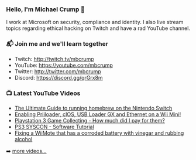 ### Hello, I'm Michael Crump 👋

I work at Microsoft on security, compliance and identity. I also live stream topics regarding ethical hacking on Twitch and have a rad YouTube channel. 

### 📬 Join me and we'll learn together

- Twitch: http://twitch.tv/mbcrump
- YouTube: https://youtube.com/mbcrump
- Twitter: http://twitter.com/mbcrump
- Discord: https://discord.gg/qrGrx8m

### 📺 Latest YouTube Videos

<!-- YOUTUBE:START -->
- [The Ultimate Guide to running homebrew on the Nintendo Switch](https://www.youtube.com/watch?v=2VLIGQujFGk)
- [Enabling Priiloader, cIOS, USB Loader GX and Ethernet on a Wii Mini!](https://www.youtube.com/watch?v=staOVymgHnE)
- [Playstation 3 Game Collecting - How much did I pay for them?](https://www.youtube.com/watch?v=LvICpPca0XA)
- [PS3 SYSCON - Software Tutorial](https://www.youtube.com/watch?v=oeuGGAbJNBQ)
- [Fixing a WiiMote that has a corroded battery with vinegar and rubbing alcohol](https://www.youtube.com/watch?v=Td2M9ABNrrM)
<!-- YOUTUBE:END -->

➡️ [more videos...](https://youtube.com/mbcrump)

